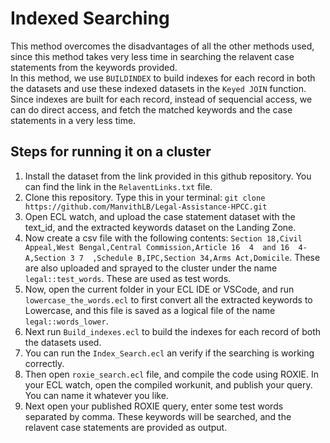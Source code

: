 # Indexed Searching

This method overcomes the disadvantages of all the other methods used, since this method takes very less time in searching the relavent case statements from the keywords provided.<br>
In this method, we use ```BUILDINDEX``` to build indexes for each record in both the datasets and use these indexed datasets in the ```Keyed JOIN``` function. <br>
Since indexes are built for each record, instead of sequencial access, we can do direct access, and fetch the matched keywords and the case statements in a very less time.

## Steps for running it on a cluster

1. Install the dataset from the link provided in this github repository. You can find the link in the ```RelaventLinks.txt``` file.
2. Clone this repository. Type this in your terminal: ```git clone https://github.com/ManvithLB/Legal-Assistance-HPCC.git```
3. Open ECL watch, and upload the case statement dataset with the text_id, and the extracted keywords dataset on the Landing Zone.
4. Now create a csv file with the following contents: ```Section 18,Civil Appeal,West Bengal,Central Commission,Article 16  4  and 16  4-A,Section 3 7  ,Schedule B,IPC,Section 34,Arms Act,Domicile```. These are also uploaded and sprayed to the cluster under the name ```legal::test_words```. These are used as test words.
5. Now, open the current folder in your ECL IDE or VSCode, and run ```lowercase_the_words.ecl``` to first convert all the extracted keywords to Lowercase, and this file is saved as a logical file of the name ```legal::words_lower```.
6. Next run ```Build_indexes.ecl``` to build the indexes for each record of both the datasets used.
7. You can run the ```Index_Search.ecl``` an verify if the searching is working correctly.
8. Then open ```roxie_search.ecl``` file, and compile the code using ROXIE. In your ECL watch, open the compiled workunit, and publish your query. You can name it whatever you like.
9. Next open your published ROXIE query, enter some test words separated by comma. These keywords will be searched, and the relavent case statements are provided as output.
